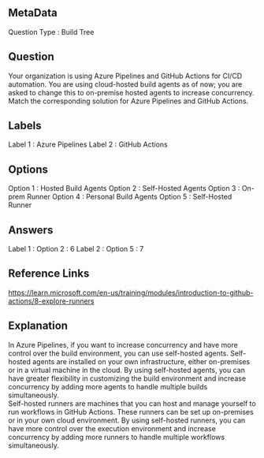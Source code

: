 ## MetaData
Question Type : Build Tree

## Question
Your organization is using Azure Pipelines and GitHub Actions for CI/CD automation. You are using cloud-hosted build agents as of now; you are asked to change this to on-premise hosted agents to increase concurrency. Match the corresponding solution for Azure Pipelines and GitHub Actions.

## Labels
Label 1 : Azure Pipelines
Label 2 : GitHub Actions
 
## Options
Option 1 : Hosted Build Agents
Option 2 : Self-Hosted Agents
Option 3 : On-prem Runner
Option 4 : Personal Build Agents
Option 5 : Self-Hosted Runner

## Answers
Label 1 : Option 2 : 6
Label 2 : Option 5 : 7
 

## Reference Links
https://learn.microsoft.com/en-us/training/modules/introduction-to-github-actions/8-explore-runners

## Explanation
In Azure Pipelines, if you want to increase concurrency and have more control over the build environment, you can use self-hosted agents. Self-hosted agents are installed on your own infrastructure, either on-premises or in a virtual machine in the cloud. By using self-hosted agents, you can have greater flexibility in customizing the build environment and increase concurrency by adding more agents to handle multiple builds simultaneously.<br>Self-hosted runners are machines that you can host and manage yourself to run workflows in GitHub Actions. These runners can be set up on-premises or in your own cloud environment. By using self-hosted runners, you can have more control over the execution environment and increase concurrency by adding more runners to handle multiple workflows simultaneously.
